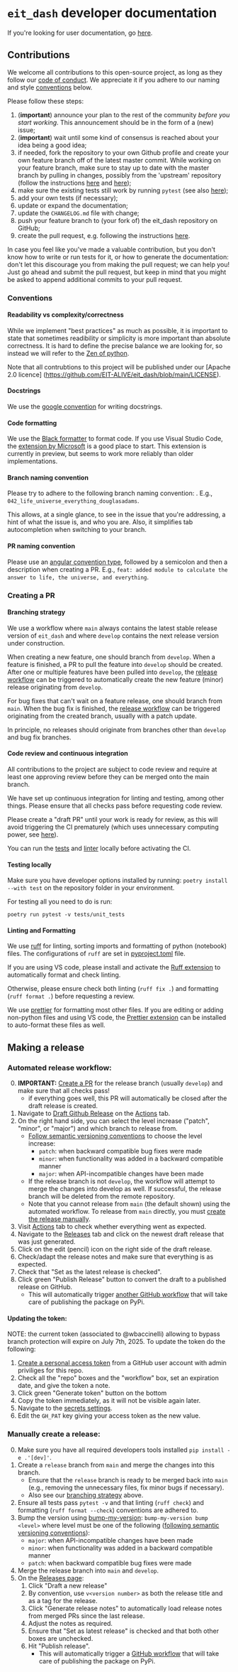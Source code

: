 # `eit_dash` developer documentation

If you're looking for user documentation, go [here](README.md).

## Contributions

We welcome all contributions to this open-source project, as long as they follow our
[code of conduct](https://github.com/EIT-ALIVE/eit_dash/blob/main/CODE_OF_CONDUCT.md).
We appreciate it if you adhere to our naming and style [conventions](#conventions) below.

Please follow these steps:

1. (**important**) announce your plan to the rest of the community _before you start working_. This announcement should be in the form of a (new) issue;
1. (**important**) wait until some kind of consensus is reached about your idea being a good idea;
1. if needed, fork the repository to your own Github profile and create your own feature branch off of the latest master commit. While working on your feature branch, make sure to stay up to date with the master branch by pulling in changes, possibly from the 'upstream' repository (follow the instructions [here](https://help.github.com/articles/configuring-a-remote-for-a-fork/) and [here](https://help.github.com/articles/syncing-a-fork/));
1. make sure the existing tests still work by running `pytest` (see also [here](#testing-locally));
1. add your own tests (if necessary);
1. update or expand the documentation;
1. update the `CHANGELOG.md` file with change;
1. push your feature branch to (your fork of) the eit_dash repository on GitHub;
1. create the pull request, e.g. following the instructions [here](https://help.github.com/articles/creating-a-pull-request/).

In case you feel like you've made a valuable contribution, but you don't know how to write or run tests for it, or how to generate the documentation: don't let this discourage you from making the pull request; we can help you! Just go ahead and submit the pull request, but keep in mind that you might be asked to append additional commits to your pull request.

### Conventions

#### Readability vs complexity/correctness

While we implement "best practices" as much as possible, it is important to state that sometimes
readibility or simplicity is more important than absolute correctness.
It is hard to define the precise balance we are looking for, so instead we will refer
to the [Zen of python](https://peps.python.org/pep-0020/).

Note that all contrubtions to this project will be published under our [Apache 2.0 licence]
(<https://github.com/EIT-ALIVE/eit_dash/blob/main/LICENSE>).

#### Docstrings

We use the [google convention](https://sphinxcontrib-napoleon.readthedocs.io/en/latest/example_google.html)
for writing docstrings.

#### Code formatting

We use the [Black formatter](https://pypi.org/project/black/) to format code. If you use Visual
Studio Code, the [extension by
Microsoft](https://marketplace.visualstudio.com/items?itemName=ms-python.black-formatter) is a good
place to start. This extension is currently in preview, but seems to work more reliably than older implementations.

#### Branch naming convention

Please try to adhere to the following branch naming convention:
<github-issue-number>_<brief-description>_<username>.
E.g., `042_life_universe_everything_douglasadams`.

This allows, at a single glance, to see in the issue that you're
addressing, a hint of what the issue is, and who you are.
Also, it simplifies tab autocompletion when switching to your branch.

#### PR naming convention

Please use an [angular convention type](https://github.com/angular/angular/blob/22b96b9/CONTRIBUTING.md#type),
followed by a semicolon and then a description when creating a PR.
E.g., `feat: added module to calculate the answer to life, the universe, and everything`.

### Creating a PR

#### Branching strategy

We use a workflow where `main` always contains the latest stable release version of `eit_dash` and where `develop` contains the next release version under construction.

When creating a new feature, one should branch from `develop`.
When a feature is finished, a PR to pull the feature into `develop` should be created. After one or multiple features
have been pulled into `develop`, the [release workflow](#making-a-release) can be triggered to automatically create the
new feature (minor) release originating from `develop`.

For bug fixes that can't wait on a feature release, one should branch from `main`.
When the bug fix is finished, the [release workflow](#making-a-release) can be triggered originating from
the created branch, usually with a patch update.

In principle, no releases should originate from branches other than `develop` and bug fix branches.

#### Code review and continuous integration

All contributions to the project are subject to code review and require at least one
approving review before they can be merged onto the main branch.

We have set up continuous integration for linting and testing, among other things. Please ensure
that all checks pass before requesting code review.

Please create a "draft PR" until your work is ready for review, as this will avoid triggering
the CI prematurely (which uses unnecessary computing power, see [here](https://blog.esciencecenter.nl/reduce-reuse-recycle-save-the-planet-one-github-action-at-a-time-4ab602255c3f)).

You can run the [tests](#testing-locally) and [linter](#linting-and-formatting) locally before activating
the CI.

#### Testing locally

Make sure you have developer options installed by running: `poetry install --with test` on the repository folder in your environment.

For testing all you need to do is run:

```shell
poetry run pytest -v tests/unit_tests
```


#### Linting and Formatting

We use [ruff](https://docs.astral.sh/ruff/) for linting, sorting imports and formatting of python (notebook) files. The configurations of `ruff` are set in [pyproject.toml](pyproject.toml) file.

If you are using VS code, please install and activate the [Ruff extension](https://marketplace.visualstudio.com/items?itemName=charliermarsh.ruff) to automatically format and check linting.

Otherwise, please ensure check both linting (`ruff fix .`) and formatting (`ruff format .`) before requesting a review.

We use [prettier](https://prettier.io/) for formatting most other files. If you are editing or adding non-python files and using VS code, the [Prettier extension](https://marketplace.visualstudio.com/items?itemName=esbenp.prettier-vscode) can be installed to auto-format these files as well.

## Making a release

### Automated release workflow:

0. **IMP0RTANT:** [Create a PR](#creating-a-pr) for the release branch (usually `develop`) and make sure that all checks pass!
   - if everything goes well, this PR will automatically be closed after the draft release is created.
1. Navigate to [Draft Github Release](https://github.com/EIT-ALIVE/eit_dash/actions/workflows/release_github.yml)
   on the [Actions](https://github.com/EIT-ALIVE/eit_dash/actions) tab.
2. On the right hand side, you can select the level increase ("patch", "minor", or "major") and which branch to release from.
   - [Follow semantic versioning conventions](https://semver.org/) to choose the level increase:
     - `patch`: when backward compatible bug fixes were made
     - `minor`: when functionality was added in a backward compatible manner
     - `major`: when API-incompatible changes have been made
   - If the release branch is not `develop`, the workflow will attempt to merge the changes into develop as well. If
     successful, the release branch will be deleted from the remote repository.
   - Note that you cannot release from `main` (the default shown) using the automated workflow. To release from `main`
     directly, you must [create the release manually](#manually-create-a-release).
3. Visit [Actions](https://github.com/EIT-ALIVE/eit_dash/actions) tab to check whether everything went as expected.
4. Navigate to the [Releases](https://github.com/EIT-ALIVE/eit_dash/releases) tab and click on the newest draft
   release that was just generated.
5. Click on the edit (pencil) icon on the right side of the draft release.
6. Check/adapt the release notes and make sure that everything is as expected.
7. Check that "Set as the latest release is checked".
8. Click green "Publish Release" button to convert the draft to a published release on GitHub.
   - This will automatically trigger [another GitHub workflow](https://github.com/EIT-ALIVE/eit_dash/actions/workflows/release_pypi.yml) that will take care of publishing the package on PyPi.

#### Updating the token:

NOTE: the current token (associated to @wbaccinelli) allowing to bypass branch protection will expire on July 7th, 2025. To update the token do the following:

1. [Create a personal access token](https://github.com/settings/tokens/new) from a GitHub user account with admin
   priviliges for this repo.
2. Check all the "repo" boxes and the "workflow" box, set an expiration date, and give the token a note.
3. Click green "Generate token" button on the bottom
4. Copy the token immediately, as it will not be visible again later.
5. Navigate to the [secrets settings](https://github.com/EIT-ALIVE/eit_dash/settings/secrets/actions).
6. Edit the `GH_PAT` key giving your access token as the new value.

### Manually create a release:

0. Make sure you have all required developers tools installed `pip install -e .'[dev]'`.
1. Create a `release` branch from `main` and merge the changes into this branch.
   - Ensure that the `release` branch is ready to be merged back into `main` (e.g., removing the unnecessary files, fix minor bugs if necessary).
   - Also see our [branching strategy](#branching-strategy) above.
2. Ensure all tests pass `pytest -v` and that linting (`ruff check`) and formatting (`ruff format --check`) conventions
   are adhered to.
3. Bump the version using [bump-my-version](https://github.com/callowayproject/bump-my-version): `bump-my-version bump <level>`
   where level must be one of the following ([following semantic versioning conventions](https://semver.org/)):
   - `major`: when API-incompatible changes have been made
   - `minor`: when functionality was added in a backward compatible manner
   - `patch`: when backward compatible bug fixes were made
4. Merge the release branch into `main` and `develop`.
5. On the [Releases page](https://github.com/EIT-ALIVE/eit_dash/releases):
   1. Click "Draft a new release"
   2. By convention, use `v<version number>` as both the release title and as a tag for the release.
   3. Click "Generate release notes" to automatically load release notes from merged PRs since the last release.
   4. Adjust the notes as required.
   5. Ensure that "Set as latest release" is checked and that both other boxes are unchecked.
   6. Hit "Publish release".
      - This will automatically trigger a [GitHub
        workflow](https://github.com/EIT-ALIVE/eit_dash/actions/workflows/releasepypi.yml) that will take care of publishing
        the package on PyPi.
